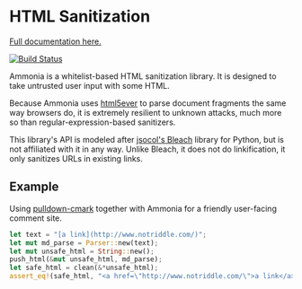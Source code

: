 HTML Sanitization
=================

[Full documentation here.](https://www.notriddle.com/rustdoc/ammonia/)

[![Build Status](https://travis-ci.org/notriddle/rust-ammonia.svg)](https://travis-ci.org/notriddle/rust-ammonia)

Ammonia is a whitelist-based HTML sanitization library. It is designed to
take untrusted user input with some HTML.

Because Ammonia uses [html5ever] to parse document fragments the same way
browsers do, it is extremely resilient to unknown attacks, much more so
than regular-expression-based sanitizers.
 
This library's API is modeled after [jsocol's Bleach] library for Python,
but is not affiliated with it in any way. Unlike Bleach, it does not do
linkification, it only sanitizes URLs in existing links.

[html5ever]: https://github.com/servo/html5ever "The HTML parser in Servo"
[jsocol's Bleach]: https://github.com/jsocol/bleach


Example
-------

Using [pulldown-cmark] together with Ammonia for a friendly user-facing comment
site.

```rust
let text = "[a link](http://www.notriddle.com/)";
let mut md_parse = Parser::new(text);
let mut unsafe_html = String::new();
push_html(&mut unsafe_html, md_parse);
let safe_html = clean(&*unsafe_html);
assert_eq!(safe_html, "<a href=\"http://www.notriddle.com/\">a link</a>");
```

[pulldown-cmark]: https://github.com/google/pulldown-cmark

